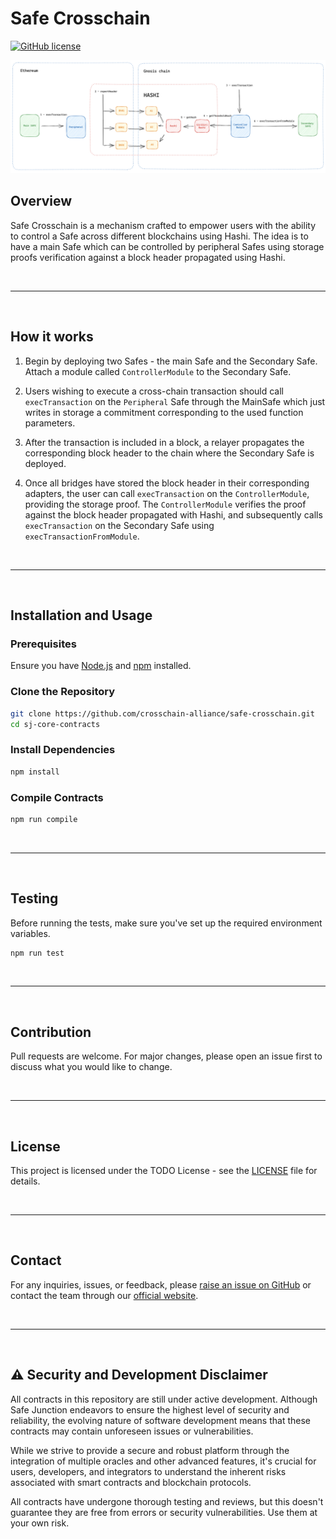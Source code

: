 # Safe Crosschain

[![GitHub license](https://img.shields.io/badge/license-TODO.svg)](https://github.com/crosschain-alliance/safe-crosschain/blob/main/LICENSE)

![alt text](./resources/diagram.png)

## Overview

Safe Crosschain is a mechanism crafted to empower users with the ability to control a Safe across different blockchains
using Hashi. The idea is to have a main Safe which can be controlled by peripheral Safes using storage proofs
verification against a block header propagated using Hashi.

&nbsp;

---

&nbsp;

## How it works

1. Begin by deploying two Safes - the main Safe and the Secondary Safe. Attach a module called `ControllerModule` to the
   Secondary Safe.

2. Users wishing to execute a cross-chain transaction should call `execTransaction` on the `Peripheral` Safe through the MainSafe which just
   writes in storage a commitment corresponding to the used function parameters.

3. After the transaction is included in a block, a relayer propagates the corresponding block header to the chain where
   the Secondary Safe is deployed.

4. Once all bridges have stored the block header in their corresponding adapters, the user can call `execTransaction` on
   the `ControllerModule`, providing the storage proof. The `ControllerModule` verifies the proof against the block
   header propagated with Hashi, and subsequently calls `execTransaction` on the Secondary Safe using
   `execTransactionFromModule`.

&nbsp;

---

&nbsp;

## Installation and Usage

### Prerequisites

Ensure you have [Node.js](https://nodejs.org/) and [npm](https://www.npmjs.com/) installed.

### Clone the Repository

```bash
git clone https://github.com/crosschain-alliance/safe-crosschain.git
cd sj-core-contracts
```

### Install Dependencies

```bash
npm install
```

### Compile Contracts

```bash
npm run compile
```

&nbsp;

---

&nbsp;

## Testing

Before running the tests, make sure you've set up the required environment variables.

```bash
npm run test
```

&nbsp;

---

&nbsp;

## Contribution

Pull requests are welcome. For major changes, please open an issue first to discuss what you would like to change.

&nbsp;

---

&nbsp;

## License

This project is licensed under the TODO License - see the [LICENSE](LICENSE) file for details.

&nbsp;

---

&nbsp;

## Contact

For any inquiries, issues, or feedback, please
[raise an issue on GitHub](https://github.com/crosschain-alliance/safe-crosschain/issues) or contact the team through
our [official website](#).

&nbsp;

---

&nbsp;

## ⚠️ Security and Development Disclaimer

All contracts in this repository are still under active development. Although Safe Junction endeavors to ensure the
highest level of security and reliability, the evolving nature of software development means that these contracts may
contain unforeseen issues or vulnerabilities.

While we strive to provide a secure and robust platform through the integration of multiple oracles and other advanced
features, it's crucial for users, developers, and integrators to understand the inherent risks associated with smart
contracts and blockchain protocols.

All contracts have undergone thorough testing and reviews, but this doesn't guarantee they are free from errors or
security vulnerabilities. Use them at your own risk.
